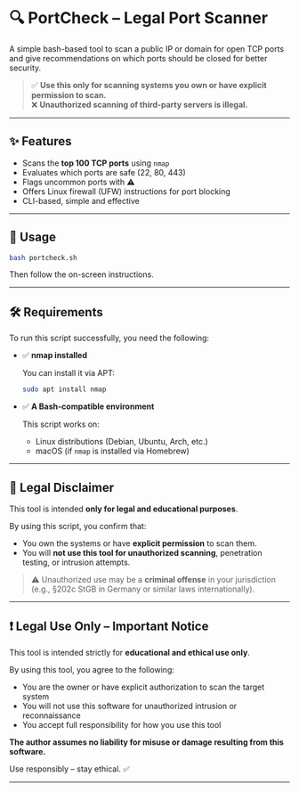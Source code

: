 # 🔍 PortCheck – Legal Port Scanner

A simple bash-based tool to scan a public IP or domain for open TCP ports and give recommendations on which ports should be closed for better security.

> ✅ **Use this only for scanning systems you own or have explicit permission to scan.**  
> ❌ **Unauthorized scanning of third-party servers is illegal.**

---

## ✨ Features

- Scans the **top 100 TCP ports** using `nmap`
- Evaluates which ports are safe (22, 80, 443)
- Flags uncommon ports with ⚠️
- Offers Linux firewall (UFW) instructions for port blocking
- CLI-based, simple and effective

---

## 🧪 Usage

```bash
bash portcheck.sh
```

Then follow the on-screen instructions.

---

## 🛠 Requirements

To run this script successfully, you need the following:

- ✅ **nmap installed**

  You can install it via APT:

  ```bash
  sudo apt install nmap
  ```

- ✅ **A Bash-compatible environment**

  This script works on:
  - Linux distributions (Debian, Ubuntu, Arch, etc.)
  - macOS (if `nmap` is installed via Homebrew)

---

## 📘 Legal Disclaimer

This tool is intended **only for legal and educational purposes**.

By using this script, you confirm that:
- You own the systems or have **explicit permission** to scan them.
- You will **not use this tool for unauthorized scanning**, penetration testing, or intrusion attempts.

> ⚠️ Unauthorized use may be a **criminal offense** in your jurisdiction  
> (e.g., §202c StGB in Germany or similar laws internationally).

---

## ❗ Legal Use Only – Important Notice

This tool is intended strictly for **educational and ethical use only**.

By using this tool, you agree to the following:
- You are the owner or have explicit authorization to scan the target system
- You will not use this software for unauthorized intrusion or reconnaissance
- You accept full responsibility for how you use this tool

**The author assumes no liability for misuse or damage resulting from this software.**

Use responsibly – stay ethical. ✅

---

